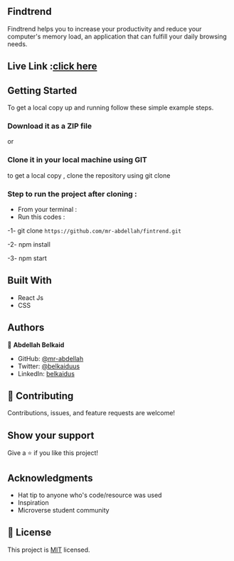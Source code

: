 ## Findtrend

Findtrend helps you to increase your productivity and reduce your computer's memory load, an application that can fulfill your daily browsing needs.

## Live Link :[click here](https://fintrend.netlify.app/)

## Getting Started

To get a local copy up and running follow these simple example steps.

### Download it as a ZIP file
or

### Clone it in your local machine using GIT
to get a local copy , clone the repository using git clone


### Step to run the project after cloning :

- From your terminal :
- Run this codes :


-1- git clone ``https://github.com/mr-abdellah/fintrend.git``

-2- npm install

-3- npm start

## Built With

- React Js
- CSS

## Authors

👤 **Abdellah Belkaid**

- GitHub: [@mr-abdellah](https://github.com/mr-abdellah)
- Twitter: [@belkaiduus](https://twitter.com/belkaiduus)
- LinkedIn: [belkaidus](https://linkedin.com/in/belkaidus)


## 🤝 Contributing

Contributions, issues, and feature requests are welcome!

## Show your support

Give a ⭐️ if you like this project!

## Acknowledgments

- Hat tip to anyone who's code/resource was used
- Inspiration
- Microverse student community

## 📝 License

This project is [MIT](./MIT.md) licensed.
